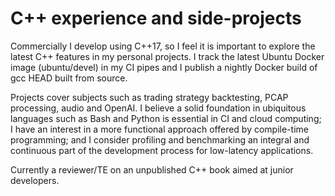 # C++ experience and side-projects

Commercially I develop using C++17, so I feel it is important to explore the latest C++ features in my personal projects. I track the latest Ubuntu Docker image (ubuntu/devel) in my CI pipes and I publish a nightly Docker build of gcc HEAD built from source.

Projects cover subjects such as trading strategy backtesting, PCAP processing, audio and OpenAI. I believe a solid foundation in ubiquitous languages such as Bash and Python is essential in CI and cloud computing; I have an interest in a more functional approach offered by compile-time programming; and I consider profiling and benchmarking an integral and continuous part of the development process for low-latency applications.

Currently a reviewer/TE on an unpublished C++ book aimed at junior developers.

